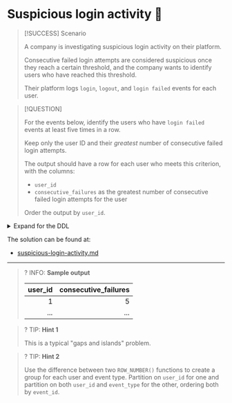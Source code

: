 # Suspicious login activity 🤔

> [!SUCCESS] Scenario
>
> A company is investigating suspicious login activity on their platform.
>
> Consecutive failed login attempts are considered suspicious once they reach a certain threshold, and the company wants to identify users who have reached this threshold.
>
> Their platform logs `login`, `logout`, and `login failed` events for each user.

> [!QUESTION]
>
> For the events below, identify the users who have `login failed` events at least five times in a row.
>
> Keep only the user ID and their _greatest_ number of consecutive failed login attempts.
>
> The output should have a row for each user who meets this criterion, with the columns:
>
> - `user_id`
> - `consecutive_failures` as the greatest number of consecutive failed login attempts for the user
>
> Order the output by `user_id`.

<details>
<summary>Expand for the DDL</summary>
--8<-- "docs/challenging-sql-problems/problems/bronze/suspicious-login-activity.sql"
</details>

The solution can be found at:

- [suspicious-login-activity.md](../../solutions/bronze/suspicious-login-activity.md)

---

<!-- prettier-ignore -->
>? INFO: **Sample output**
>
> | user_id | consecutive_failures |
> |--------:|---------------------:|
> |       1 |                    5 |
> |     ... |                  ... |

<!-- prettier-ignore -->
>? TIP: **Hint 1**
>
> This is a typical "gaps and islands" problem.

<!-- prettier-ignore -->
>? TIP: **Hint 2**
>
> Use the difference between two `ROW_NUMBER()` functions to create a group for each user and event type. Partition on `user_id` for one and partition on both `user_id` and `event_type` for the other, ordering both by `event_id`.
